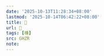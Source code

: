 ```yaml
---
date: '2025-10-13T11:28:34+08:00'
lastmod: '2025-10-14T06:42:22+08:00'
title: 󰝪
url: 󰝪
tags: [槏]
src: GHZR
note:
---
```


